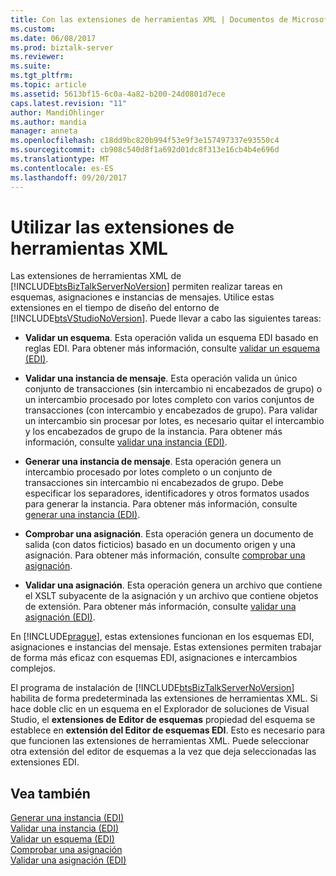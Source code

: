 ```yaml
---
title: Con las extensiones de herramientas XML | Documentos de Microsoft
ms.custom: 
ms.date: 06/08/2017
ms.prod: biztalk-server
ms.reviewer: 
ms.suite: 
ms.tgt_pltfrm: 
ms.topic: article
ms.assetid: 5613bf15-6c0a-4a82-b200-24d0801d7ece
caps.latest.revision: "11"
author: MandiOhlinger
ms.author: mandia
manager: anneta
ms.openlocfilehash: c18dd9bc820b994f53e9f3e157497337e93550c4
ms.sourcegitcommit: cb908c540d8f1a692d01dc8f313e16cb4b4e696d
ms.translationtype: MT
ms.contentlocale: es-ES
ms.lasthandoff: 09/20/2017
---
```

# <a name="using-the-xml-tool-extensions"></a>Utilizar las extensiones de herramientas XML
Las extensiones de herramientas XML de [!INCLUDE[btsBizTalkServerNoVersion](../includes/btsbiztalkservernoversion-md.md)] permiten realizar tareas en esquemas, asignaciones e instancias de mensajes. Utilice estas extensiones en el tiempo de diseño del entorno de [!INCLUDE[btsVStudioNoVersion](../includes/btsvstudionoversion-md.md)]. Puede llevar a cabo las siguientes tareas:  
  
-   **Validar un esquema**. Esta operación valida un esquema EDI basado en reglas EDI. Para obtener más información, consulte [validar un esquema (EDI)](../core/validating-a-schema-edi.md).  
  
-   **Validar una instancia de mensaje**. Esta operación valida un único conjunto de transacciones (sin intercambio ni encabezados de grupo) o un intercambio procesado por lotes completo con varios conjuntos de transacciones (con intercambio y encabezados de grupo). Para validar un intercambio sin procesar por lotes, es necesario quitar el intercambio y los encabezados de grupo de la instancia. Para obtener más información, consulte [validar una instancia (EDI)](../core/validating-an-instance-edi.md).  
  
-   **Generar una instancia de mensaje**. Esta operación genera un intercambio procesado por lotes completo o un conjunto de transacciones sin intercambio ni encabezados de grupo. Debe especificar los separadores, identificadores y otros formatos usados para generar la instancia. Para obtener más información, consulte [generar una instancia (EDI)](../core/generating-an-instance-edi.md).  
  
-   **Comprobar una asignación**. Esta operación genera un documento de salida (con datos ficticios) basado en un documento origen y una asignación. Para obtener más información, consulte [comprobar una asignación](../core/testing-a-map.md).  
  
-   **Validar una asignación**. Esta operación genera un archivo que contiene el XSLT subyacente de la asignación y un archivo que contiene objetos de extensión. Para obtener más información, consulte [validar una asignación (EDI)](../core/validating-a-map-edi.md).  
  
 En [!INCLUDE[prague](../includes/prague-md.md)], estas extensiones funcionan en los esquemas EDI, asignaciones e instancias del mensaje. Estas extensiones permiten trabajar de forma más eficaz con esquemas EDI, asignaciones e intercambios complejos.  
  
 El programa de instalación de [!INCLUDE[btsBizTalkServerNoVersion](../includes/btsbiztalkservernoversion-md.md)] habilita de forma predeterminada las extensiones de herramientas XML. Si hace doble clic en un esquema en el Explorador de soluciones de Visual Studio, el **extensiones de Editor de esquemas** propiedad del esquema se establece en **extensión del Editor de esquemas EDI**. Esto es necesario para que funcionen las extensiones de herramientas XML. Puede seleccionar otra extensión del editor de esquemas a la vez que deja seleccionadas las extensiones EDI.  
  
## <a name="see-also"></a>Vea también  
 [Generar una instancia (EDI)](../core/generating-an-instance-edi.md)   
 [Validar una instancia (EDI)](../core/validating-an-instance-edi.md)   
 [Validar un esquema (EDI)](../core/validating-a-schema-edi.md)   
 [Comprobar una asignación](../core/testing-a-map.md)   
 [Validar una asignación (EDI)](../core/validating-a-map-edi.md)